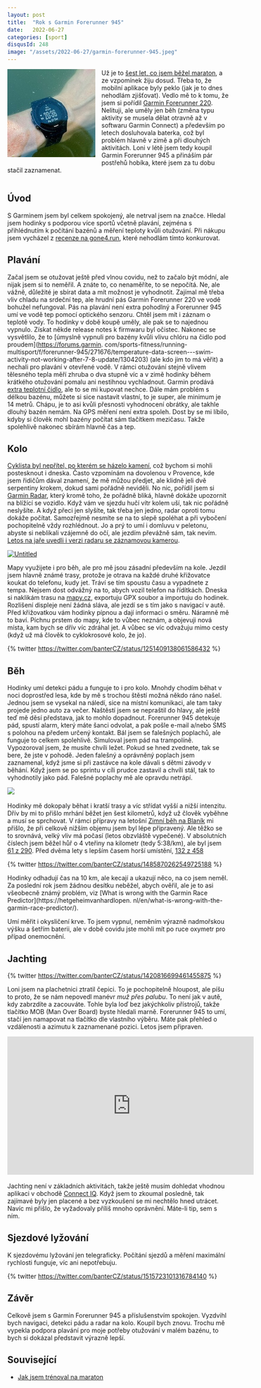 ```yaml
---
layout: post
title:  "Rok s Garmin Forerunner 945"
date:   2022-06-27
categories: [sport]
disqusId: 248
image: "/assets/2022-06-27/garmin-forerunner-945.jpeg"
---
```


<div style="float: left; margin: 0 1em 1em 0; text-align: center;"><img src="/assets/2022-06-27/garmin-forerunner-945.jpeg" /></div>

Už je to [šest let, co jsem běžel maraton]((https://blog.zvestov.cz/sport/2016/06/29/jak-jsem-trenoval-na-maraton.html)), a ze vzpomínek žiju dosud.
Třeba to, že mobilní aplikace byly peklo (jak je to dnes nehodlám zjišťovat).
Vedlo mě to k tomu, že jsem si pořídil [Garmin Forerunner 220](https://www.garmin.com/en-US/p/129397).
Nelituji, ale uměly jen běh (změna typu aktivity se musela dělat otravně až v softwaru Garmin Connect) a především po letech dosluhovala baterka, což byl problém hlavně v zimě a při dlouhých aktivitách.
Loni v létě jsem tedy koupil Garmin Forerunner 945 a přináším pár postřehů hobíka, které jsem za tu dobu stačil zaznamenat.

<div style="clear:both"></div>
<!--more-->


## Úvod

S Garminem jsem byl celkem spokojený, ale netrval jsem na značce.
Hledal jsem hodinky s podporou více sportů včetně plavání, zejména s přihlédnutím k počítání bazénů a měření teploty kvůli otužování.
Při nákupu jsem vycházel z [recenze na gone4.run](https://www.gone4.run/2019/08/forerunner-945-nejlepsi-multisportovni.html), které nehodlám tímto konkurovat.


## Plavání

Začal jsem se otužovat ještě před vlnou covidu, než to začalo být módní, ale nijak jsem si to neměřil.
A znáte to, co nenaměříte, to se nepočítá.
Ne, ale vážně, důležité je sbírat data a mít možnost je vyhodnotit.
Zajímal mě třeba vliv chladu na srdeční tep, ale hrudní pás Garmin Forerunner 220 ve vodě bohužel nefungoval.
Pás na plavání není extra pohodlný a Forerunner 945 umí ve vodě tep pomocí optického senzoru.
Chtěl jsem mít i záznam o teplotě vody.
To hodinky v době koupě uměly, ale pak se to najednou vypnulo.
Získat někde release notes k firmwaru byl očistec.
Nakonec se vysvětlilo, že to [úmyslně vypnuli pro bazény kvůli vlivu chlóru na čidlo pod proudem](https://forums.garmin. com/sports-fitness/running-multisport/f/forerunner-945/271676/temperature-data-screen---swim-activity-not-working-after-7-8-update/1304203) (ale kdo jim to má věřit) a nechali pro plavání v otevřené vodě.
V rámci otužování stejně vlivem tělesného tepla měří zhruba o dva stupně víc a v zimě hodinky během krátkého otužování pomalu ani nestihnou vychladnout.
Garmin prodává [extra teplotní čidlo](https://www.garmin.com/cs-CZ/p/107335), ale to se mi kupovat nechce.
Dále mám problém s délkou bazénu, můžete si sice nastavit vlastní, to je super, ale minimum je 14 metrů.
Chápu, je to asi kvůli přesnosti vyhodnocení obrátky, ale takhle dlouhý bazén nemám.
Na GPS měření není extra spoleh.
Dost by se mi líbilo, kdyby si člověk mohl bazény počítat sám tlačítkem mezičasu.
Takže spolehlivě nakonec sbírám hlavně čas a tep.


## Kolo

[Cyklista byl nepřítel, po kterém se házelo kamení](https://www.respekt.cz/tydenik/2022/24/vysoka-kola-zivota?gift=ih2h153du8), což bychom si mohli postesknout i dneska.
Často vzpomínám na dovolenou v Provence, kde jsem řidičům dával znamení, že mě můžou předjet, ale klidně jeli dvě serpentiny krokem, dokud sami pořádně neviděli.
No nic, pořídil jsem si [Garmin Radar](https://www.garmin.com/cs-CZ/p/698001), který kromě toho, že pořádně bliká, hlavně dokáže upozornit na blížící se vozidlo.
Když vám ve sjezdu hučí vítr kolem uší, tak nic pořádně neslyšíte.
A když přeci jen slyšíte, tak třeba jen jedno, radar oproti tomu dokáže počítat.
Samozřejmě nesmíte se na to slepě spoléhat a při vybočení pochopitelně vždy rozhlédnout.
Jo a prý to umí i domluvu v peletonu, abyste si neblikali vzájemně do očí, ale jezdím převážně sám, tak nevím.
[Letos na jaře uvedli i verzi radaru se záznamovou kamerou](https://www.dcrainmaker.com/2022/05/garmin-rct715-varia-rearview-bikelight-radar-camera-review.html).

<a data-flickr-embed="true" href="https://www.flickr.com/photos/bantercz/16460673449/in/album-72157625517854561/" title="Untitled"><img src="https://live.staticflickr.com/8600/16460673449_dba324d8ee_c.jpg" width="800" height="534" alt="Untitled"></a><script async src="//embedr.flickr.com/assets/client-code.js" charset="utf-8"></script>

Mapy využijete i pro běh, ale pro mě jsou zásadní především na kole.
Jezdil jsem hlavně známé trasy, protože je otrava na každé druhé křižovatce koukat do telefonu, kudy jet.
Tráví se tím spoustu času a vypadnete z tempa.
Nejsem dost odvážný na to, abych vozil telefon na řídítkách.
Dneska si naklikám trasu na [mapy.cz](mapy.cz), exportuju GPX soubor a importuju do hodinek.
Rozlišení displeje není žádná sláva, ale jezdí se s tím jako s navigací v autě.
Před křižovatkou vám hodinky pípnou a dají informaci o směru.
Náramně mě to baví.
Píchnu prstem do mapy, kde to vůbec neznám, a objevuji nová místa, kam bych se dřív víc zdráhal jet.
A vůbec se víc odvažuju mimo cesty (když už má člověk to cyklokrosové kolo, že jo).

{% twitter https://twitter.com/banterCZ/status/1251409138061586432 %}


## Běh

Hodinky umí detekci pádu a funguje to i pro kolo.
Mnohdy chodím běhat v noci doprostřed lesa, kde by mě s trochou štěstí možná někdo ráno našel.
Jednou jsem se vysekal na náledí, sice na místní komunikaci, ale tam taky projede jedno auto za večer.
Naštěstí jsem se nepraštil do hlavy, ale ještě teď mě děsí představa, jak to mohlo dopadnout.
Forerunner 945 detekuje pád, spustí alarm, který máte šanci odvolat, a pak pošle e-mail a/nebo SMS s polohou na předem určený kontakt.
Bál jsem se falešných poplachů, ale funguje to celkem spolehlivě.
Simuloval jsem pád na trampolíně.
Vypozoroval jsem, že musíte chvíli ležet.
Pokud se hned zvednete, tak se bere, že jste v pohodě.
Jeden falešný a oprávněný poplach jsem zaznamenal, když jsme si při zastávce na kole dávali s dětmi závody v běhání.
Když jsem se po sprintu v cíli prudce zastavil a chvíli stál, tak to vyhodnotily jako pád.
Falešné poplachy mě ale opravdu netrápí.

<a href="https://www.inaturalist.org/observations/58985250"><img src="https://inaturalist-open-data.s3.amazonaws.com/photos/94208792/original.jpg"></a>

Hodinky mě dokopaly běhat i kratší trasy a víc střídat vyšší a nižší intenzitu.
Dřív by mi to přišlo mrhání běžet jen šest kilometrů, když už člověk vyběhne a musí se sprchovat.
V rámci přípravy na letošní [Zimní běh na Blaník](https://behnablanik.cz/) mi přišlo, že při celkově nižším objemu jsem byl lépe připravený.
Ale těžko se to srovnává, velký vliv má počasí (letos obzvláště vypečené).
V absolutních číslech jsem běžel hůř o 4 vteřiny na kilometr (tedy 5:38/km), ale byl jsem [61 z 290](https://irontime.cz/vysledky1930/).
Před dvěma lety s lepším časem horší umístění, [132 z 458](https://irontime.cz/vysledky1542/)

{% twitter https://twitter.com/banterCZ/status/1485870262549725188 %}

Hodinky odhadují čas na 10 km, ale kecají a ukazují něco, na co jsem neměl.
Za poslední rok jsem žádnou desítku neběžel, abych ověřil, ale je to asi všeobecně známý problém, viz [What is wrong with the Garmin Race Predictor](https://hetgeheimvanhardlopen. nl/en/what-is-wrong-with-the-garmin-race-predictor/).

Umí měřit i okysličení krve. To jsem vypnul, neměním výrazně nadmořskou výšku a šetřím baterii, ale v době covidu jste mohli mít po ruce oxymetr pro případ onemocnění.

## Jachting

{% twitter https://twitter.com/banterCZ/status/1420816699461455875 %}

Loni jsem na plachetnici ztratil čepici.
To je pochopitelně hloupost, ale píšu to proto, že se nám nepovedl manévr _muž přes palubu_.
To není jak v autě, kdy zabrzdíte a zacouváte.
Tohle byla loď bez jakýchkoliv přístrojů, takže tlačítko MOB (Man Over Board) byste hledali marně.
Forerunner 945 to umí, stačí jen namapovat na tlačítko dle vlastního výběru.
Máte pak přehled o vzdálenosti a azimutu k zaznamenané pozici.
Letos jsem připraven.

<iframe src="https://www.facebook.com/plugins/video.php?height=314&href=https%3A%2F%2Fwww.facebook.com%2Fkurzyjachtingu%2Fvideos%2F677228206722413%2F&show_text=false&width=560&t=0" width="560" height="314" style="border:none;overflow:hidden" scrolling="no" frameborder="0" allowfullscreen="true" allow="autoplay; clipboard-write; encrypted-media; picture-in-picture; web-share" allowFullScreen="true"></iframe>

Jachting není v základních aktivitách, takže ještě musím dohledat vhodnou aplikaci v obchodě [Connect IQ](https://apps.garmin.com/).
Když jsem to zkoumal posledně, tak zajímavé byly jen placené a bez vyzkoušení se mi nechtělo hned utrácet.
Navíc mi přišlo, že vyžadovaly příliš mnoho oprávnění.
Máte-li tip, sem s ním.


## Sjezdové lyžování

K sjezdovému lyžování jen telegraficky. Počítání sjezdů a měření maximální rychlosti funguje, víc ani nepotřebuju.

{% twitter https://twitter.com/banterCZ/status/1515723101316784140 %}


## Závěr

Celkově jsem s Garmin Forerunner 945 a příslušenstvím spokojen.
Vyzdvihl bych navigaci, detekci pádu a radar na kolo.
Koupil bych znovu.
Trochu mě vypekla podpora plavání pro moje potřeby otužování v malém bazénu, to bych si dokázal představit výrazně lepší.


## Související

- [Jak jsem trénoval na maraton](https://blog.zvestov.cz/sport/2016/06/29/jak-jsem-trenoval-na-maraton.html)
